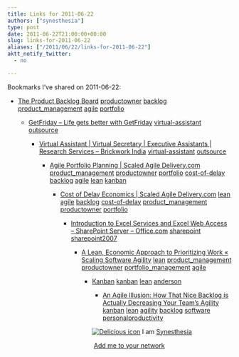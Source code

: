 ```yaml
---
title: Links for 2011-06-22
authors: ["synesthesia"]
type: post
date: 2011-06-22T21:00:00+00:00
slug: links-for-2011-06-22 
aliases: ["/2011/06/22/links-for-2011-06-22"]
aktt_notify_twitter:
  - no

---
```

Bookmarks I&#8217;ve shared on 2011-06-22:

  * [The Product Backlog Board][1] 
    [productowner][2] [backlog][3] [product_management][4] [agile][5] [portfolio][6] </li> 
    
      * [GetFriday &#8211; Life gets better with GetFriday][7] 
        [virtual-assistant][8] [outsource][9] </li> 
        
          * [Virtual Assistant | Virtual Secretary | Executive Assistants | Research Services &#8211; Brickwork India][10] 
            [virtual-assistant][8] [outsource][9] </li> 
            
              * [Agile Portfolio Planning | Scaled Agile Delivery.com][11] 
                [product_management][4] [productowner][2] [portfolio][6] [cost-of-delay][12] [backlog][3] [agile][5] [lean][13] [kanban][14] </li> 
                
                  * [Cost of Delay Economics | Scaled Agile Delivery.com][15] 
                    [lean][13] [agile][5] [backlog][3] [cost-of-delay][12] [product_management][4] [productowner][2] [portfolio][6] </li> 
                    
                      * [Introduction to Excel Services and Excel Web Access &#8211; SharePoint Server &#8211; Office.com][16] 
                        [sharepoint][17] [sharepoint2007][18] </li> 
                        
                          * [A Lean, Economic Approach to Prioritizing Work &laquo; Scaling Software Agility][19] 
                            [lean][13] [product_management][4] [productowner][2] [portfolio_management][20] [agile][5] </li> 
                            
                              * [Kanban][21] 
                                [kanban][14] [lean][13] [anderson][22] </li> 
                                
                                  * [An Agile Illusion: How That Nice Backlog is Actually Decreasing Your Team&rsquo;s Agility][23] 
                                    [kanban][14] [lean][13] [agility][24] [backlog][3] [software][25] [personalproductivity][26] </li> </ul> 
                                    
                                    <p class="deliciouslink">
                                      <a href="https://del.icio.us/synesthesia" title="See all my bookmarks on del.icio.us"><img src="https://www.synesthesia.co.uk/images/deliciousicon.jpg" alt="Delicious icon" /></a>&nbsp;I am <a href="https://del.icio.us/synesthesia" title="See all my bookmarks on del.icio.us">Synesthesia</a>
                                    </p>
                                    
                                    <p class="deliciouslink">
                                      <a href="https://del.icio.us/network?add=synesthesia" title="Add me to your del.icio.us network"><img src="https://www.synesthesia.co.uk/images/add.gif" alt="" /></a>&nbsp;<a href="https://del.icio.us/network?add=synesthesia" title="Add me to your del.icio.us network">Add me to your network</a>
                                    </p>

 [1]: https://www.romanpichler.com/blog/product-backlog/product-backlog-board
 [2]: https://www.delicious.com/synesthesia/productowner
 [3]: https://www.delicious.com/synesthesia/backlog
 [4]: https://www.delicious.com/synesthesia/product_management
 [5]: https://www.delicious.com/synesthesia/agile
 [6]: https://www.delicious.com/synesthesia/portfolio
 [7]: https://www.getfriday.com/
 [8]: https://www.delicious.com/synesthesia/virtual-assistant
 [9]: https://www.delicious.com/synesthesia/outsource
 [10]: https://www.brickworkindia.com/
 [11]: https://www.scaledagiledelivery.com/2011/04/22/agile-portfolio-planning
 [12]: https://www.delicious.com/synesthesia/cost-of-delay
 [13]: https://www.delicious.com/synesthesia/lean
 [14]: https://www.delicious.com/synesthesia/kanban
 [15]: https://www.scaledagiledelivery.com/2011/05/05/how-to-prioritize-your-backlog-using-economics
 [16]: https://office.microsoft.com/en-us/sharepoint-server-help/introduction-to-excel-services-and-excel-web-access-HA010105476.aspx
 [17]: https://www.delicious.com/synesthesia/sharepoint
 [18]: https://www.delicious.com/synesthesia/sharepoint2007
 [19]: https://scalingsoftwareagility.wordpress.com/2011/06/13/a-lean-economic-approach-to-prioritizing-work
 [20]: https://www.delicious.com/synesthesia/portfolio_management
 [21]: https://agilemanagement.net/index.php/site/comments/kanban_planning_and_estimation
 [22]: https://www.delicious.com/synesthesia/anderson
 [23]: https://scalingsoftwareagility.wordpress.com/2009/12/14/an-agile-illusion-how-that-nice-backlog-is-actually-decreasing-your-team%E2%80%99s-agility
 [24]: https://www.delicious.com/synesthesia/agility
 [25]: https://www.delicious.com/synesthesia/software
 [26]: https://www.delicious.com/synesthesia/personalproductivity